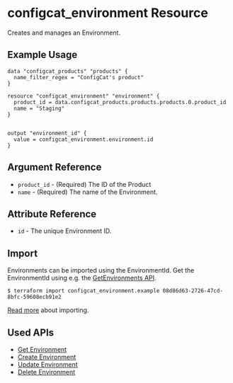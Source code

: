 # configcat_environment Resource

Creates and manages an Environment.  

## Example Usage

```hcl
data "configcat_products" "products" {
  name_filter_regex = "ConfigCat's product"
}

resource "configcat_environment" "environment" {
  product_id = data.configcat_products.products.products.0.product_id
  name = "Staging"
}


output "environment_id" {
  value = configcat_environment.environment.id
}
```

## Argument Reference

* `product_id` - (Required) The ID of the Product
* `name` - (Required) The name of the Environment.

## Attribute Reference

* `id` - The unique Environment ID.

## Import

Environments can be imported using the EnvironmentId. Get the EnvironmentId using e.g. the [GetEnvironments API](https://api.configcat.com/docs/#operation/get-environments).

```
$ terraform import configcat_environment.example 08d86d63-2726-47cd-8bfc-59608ecb91e2
```

[Read more](https://learn.hashicorp.com/tutorials/terraform/state-import) about importing.

## Used APIs
* [Get Environment](https://api.configcat.com/docs/index.html#operation/get-environment)
* [Create Environment](https://api.configcat.com/docs/index.html#operation/create-environment)
* [Update Environment](https://api.configcat.com/docs/index.html#operation/update-environment)
* [Delete Environment](https://api.configcat.com/docs/index.html#operation/delete-environment)
